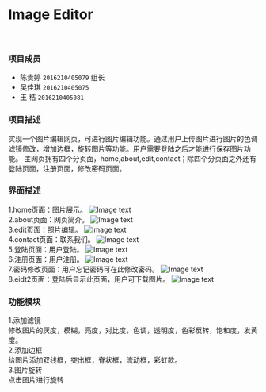# Image Editor 
<br>

### 项目成员

* 陈贵婷 `2016210405079` 组长
* 吴佳琪 `2016210405075` 
* 王  秸 `2016210405081`

### 项目描述
实现一个图片编辑网页，可进行图片编辑功能。通过用户上传图片进行图片的色调滤镜修改，增加边框，旋转图片等功能。用户需要登陆之后才能进行保存图片功能。
主网页拥有四个分页面，home,about,edit,contact；除四个分页面之外还有登陆页面，注册页面，修改密码页面。
<br>



### 界面描述
1.home页面：图片展示。
![Image text](https://github.com/Fionakiki/Myproject/blob/master/images/屏幕快照%202018-06-23%2016.15.48.png)
<br>
2.about页面：网页简介。
![Image text](https://github.com/Fionakiki/Myproject/blob/master/images/屏幕快照%202018-06-23%2016.17.47.png)
<br>
3.edit页面：照片编辑。
![Image text](https://github.com/Fionakiki/Myproject/blob/master/images/屏幕快照%202018-06-23%2016.17.56.png)
<br>
4.contact页面：联系我们。
![Image text](https://github.com/Fionakiki/Myproject/blob/master/images/屏幕快照%202018-06-23%2016.18.01.png)
<br>
5.登陆页面：用户登陆。
![Image text](https://github.com/Fionakiki/Myproject/blob/master/images/屏幕快照%202018-06-23%2016.18.10.png)
<br>
6.注册页面：用户注册。
![Image text](https://github.com/Fionakiki/Myproject/blob/master/images/屏幕快照%202018-06-23%2016.18.16.png)
<br>
7.密码修改页面：用户忘记密码可在此修改密码。
![Image text]()
<br>
8.eidt2页面：登陆后显示此页面，用户可下载图片。
![Image text](https://github.com/Fionakiki/Myproject/blob/master/images/屏幕快照%202018-06-23%2016.18.45.png)
<br>


### 功能模块
1.添加滤镜<br>
修改图片的灰度，模糊，亮度，对比度，色调，透明度，色彩反转，饱和度，发黄度。<br>
2.添加边框<br>
给图片添加双线框，突出框，脊状框，流动框，彩虹款。<br>
3.图片旋转<br>
点击图片进行旋转<br>
